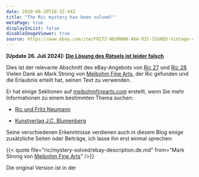 ```yaml
---
date: 2020-08-20T18:32:44Z
title: "The Ric mystery has been solved!"
metaPage: true
displayInList: false
disableImageViewer: true
source: https://www.ebay.com/itm/FRITZ-NEUMANN-AKA-RIC-SIGNED-Vintage-c-1960s-Color-Etching-STREETSCENE-/143672853431
---
```


**[Update 26. Juli 2024]: [Die Lösung des Rätsels ist leider falsch](/de/post/mystery-again)**

Dies ist der relevante Abschnitt des eBay-Angebots von [Ric 27](/post/ric27) und [Ric 28](/post/ric28). Vielen Dank an Mark Strong von [Meibohm Fine Arts](http://meibohmfinearts.com/), der Ric gefunden und die Erlaubnis erteilt hat, seinen Text zu verwenden.

Er hat einige Sektionen auf [meibohmfinearts.com](http://meibohmfinearts.com/) erstellt, wenn Sie mehr Informationen zu einem bestimmten Thema suchen:

* [Ric und Fritz Neumann](https://www.meibohmfinearts.com/artists/details/155)

* [Kunstverlag J.C. Blumenberg](https://www.meibohmfinearts.com/artists/details/2874)

Seine verschiedenen Erkenntnisse verdienen auch in diesem Blog einige zusätzliche Seiten oder Beiträge, ich lasse ihn erst einmal sprechen:

{{< quote file="ric/mystery-solved/ebay-description.de.md" from="Mark Strong von [Meibohm Fine Arts](http://meibohmfinearts.com/)" />}}

Die original Version ist in der  [](/ric/mystery-solved/)
